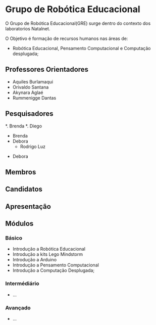 # Grupo de Robótica Educacional

O Grupo de Robótica Educacional(GRE) surge dentro do contexto dos laboratorios Natalnet.
 
O Objetivo é formação de recursos humanos nas áreas de:
* Robótica Educacional, Pensamento Computacional e Computação desplugada;

## Professores Orientadores
* Aquiles Burlamaqui
* Orivaldo Santana
* Akynara Aglaé
* Rummenigge Dantas

## Pesquisadores

*. Brenda
   *. Diego

<ul>
 <li>
    Brenda
   <ul>
   </ul>
 </li>
 <li>
   Debora
   <ul>
      <li>
         Rodrigo Luz
            <ul>
            </ul>
      </li>
   </ul>
 </li>
</ul>

* Debora

## Membros

## Candidatos

## Apresentação 

## Módulos 

### Básico
- Introdução a Robótica Educacional
- Introdução a kits Lego Mindstorm
- Introdução a Arduino
- Introdução a Pensamento Computacional
- Introdução a Computação Desplugada;
### Intermédiário
- ...
### Avançado
- ...

